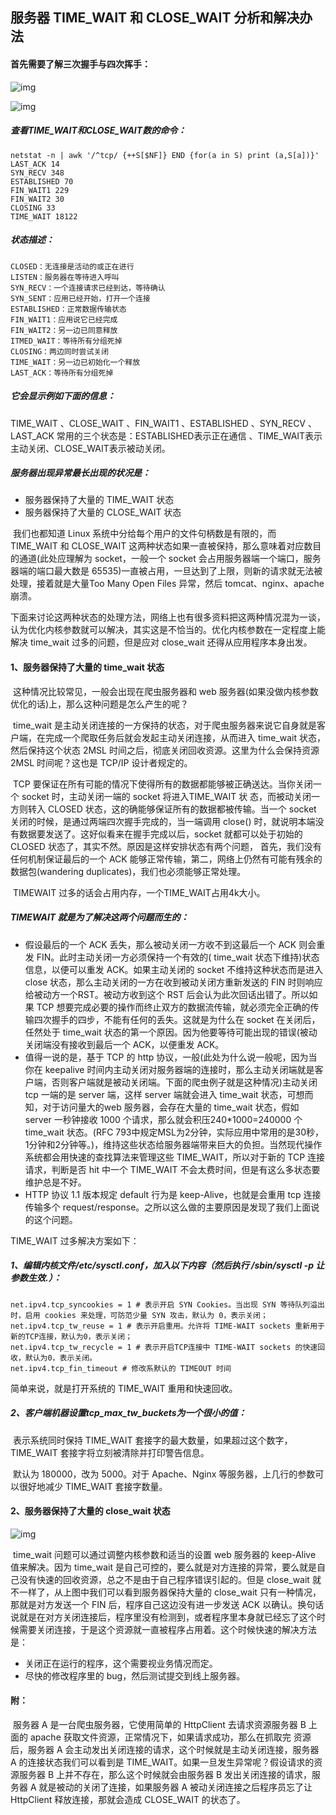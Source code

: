 ## 服务器 TIME_WAIT 和 CLOSE_WAIT 分析和解决办法

#### 首先需要了解三次握手与四次挥手：

![img](https://camo.githubusercontent.com/2d9c5a0729b689438be2428eb9d268be3ff7a83e/68747470733a2f2f696d672d626c6f672e6373646e2e6e65742f32303138303731373230323532303533313f77617465726d61726b2f322f746578742f6148523063484d364c7939696247396e4c6d4e7a5a473475626d56304c334678587a4d344f5455774d7a45322f666f6e742f3561364c354c32542f666f6e7473697a652f3430302f66696c6c2f49304a42516b46434d413d3d2f646973736f6c76652f3730)

![img](https://camo.githubusercontent.com/c7b40a0c936565f97453d121aab3d76e2975da0c/68747470733a2f2f696d672d626c6f672e6373646e2e6e65742f32303138303731373230343230323536333f77617465726d61726b2f322f746578742f6148523063484d364c7939696247396e4c6d4e7a5a473475626d56304c334678587a4d344f5455774d7a45322f666f6e742f3561364c354c32542f666f6e7473697a652f3430302f66696c6c2f49304a42516b46434d413d3d2f646973736f6c76652f3730)

##### 查看TIME_WAIT和CLOSE_WAIT数的命令：

```shell
netstat -n | awk '/^tcp/ {++S[$NF]} END {for(a in S) print (a,S[a])}'
LAST_ACK 14
SYN_RECV 348
ESTABLISHED 70
FIN_WAIT1 229
FIN_WAIT2 30
CLOSING 33
TIME_WAIT 18122
```

##### 状态描述：

```shell
CLOSED：无连接是活动的或正在进行
LISTEN：服务器在等待进入呼叫
SYN_RECV：一个连接请求已经到达，等待确认
SYN_SENT：应用已经开始，打开一个连接
ESTABLISHED：正常数据传输状态
FIN_WAIT1：应用说它已经完成
FIN_WAIT2：另一边已同意释放
ITMED_WAIT：等待所有分组死掉
CLOSING：两边同时尝试关闭
TIME_WAIT：另一边已初始化一个释放
LAST_ACK：等待所有分组死掉
```

##### 它会显示例如下面的信息：

TIME_WAIT 、CLOSE_WAIT 、FIN_WAIT1 、ESTABLISHED 、SYN_RECV 、LAST_ACK
常用的三个状态是：ESTABLISHED表示正在通信 、TIME_WAIT表示主动关闭、CLOSE_WAIT表示被动关闭。

##### 服务器出现异常最长出现的状况是：

- 服务器保持了大量的 TIME_WAIT 状态
- 服务器保持了大量的 CLOSE_WAIT 状态

​	我们也都知道 Linux 系统中分给每个用户的文件句柄数是有限的，而 TIME_WAIT 和 CLOSE_WAIT 这两种状态如果一直被保持，那么意味着对应数目的通道(此处应理解为 socket，一般一个 socket 会占用服务器端一个端口，服务器端的端口最大数是 65535)一直被占用，一旦达到了上限，则新的请求就无法被处理，接着就是大量Too Many Open Files 异常，然后 tomcat、nginx、apache 崩溃。

​	下面来讨论这两种状态的处理方法，网络上也有很多资料把这两种情况混为一谈，认为优化内核参数就可以解决，其实这是不恰当的。优化内核参数在一定程度上能解决 time_wait 过多的问题，但是应对 close_wait 还得从应用程序本身出发。

#### 1、服务器保持了大量的 time_wait 状态

​	这种情况比较常见，一般会出现在爬虫服务器和 web 服务器(如果没做内核参数优化的话)上，那么这种问题是怎么产生的呢？

​	time_wait 是主动关闭连接的一方保持的状态，对于爬虫服务器来说它自身就是客户端，在完成一个爬取任务后就会发起主动关闭连接，从而进入 time_wait 状态，然后保持这个状态 2MSL 时间之后，彻底关闭回收资源。这里为什么会保持资源 2MSL 时间呢？这也是 TCP/IP 设计者规定的。

​	TCP 要保证在所有可能的情况下使得所有的数据都能够被正确送达。当你关闭一个 socket 时，主动关闭一端的 socket 将进入TIME_WAIT 状 态，而被动关闭一方则转入 CLOSED 状态，这的确能够保证所有的数据都被传输。当一个 socket 关闭的时候，是通过两端四次握手完成的，当一端调用 close() 时，就说明本端没有数据要发送了。这好似看来在握手完成以后，socket 就都可以处于初始的 CLOSED 状态了，其实不然。原因是这样安排状态有两个问题， 首先，我们没有任何机制保证最后的一个 ACK 能够正常传输，第二，网络上仍然有可能有残余的数据包(wandering duplicates)，我们也必须能够正常处理。

​	TIMEWAIT 过多的话会占用内存，一个TIME_WAIT占用4k大小。

##### TIMEWAIT 就是为了解决这两个问题而生的：

- 假设最后的一个 ACK 丢失，那么被动关闭一方收不到这最后一个 ACK 则会重发 FIN。此时主动关闭一方必须保持一个有效的( time_wait 状态下维持)状态信息，以便可以重发 ACK。如果主动关闭的 socket 不维持这种状态而是进入 close 状态，那么主动关闭的一方在收到被动关闭方重新发送的 FIN 时则响应给被动方一个RST。被动方收到这个 RST 后会认为此次回话出错了。所以如果 TCP 想要完成必要的操作而终止双方的数据流传输，就必须完全正确的传输四次握手的四步，不能有任何的丢失。这就是为什么在 socket 在关闭后，任然处于 time_wait 状态的第一个原因。因为他要等待可能出现的错误(被动关闭端没有接收到最后一个 ACK，以便重发 ACK。
- 值得一说的是，基于 TCP 的 http 协议，一般(此处为什么说一般呢，因为当你在 keepalive 时间内主动关闭对服务器端的连接时，那么主动关闭端就是客户端，否则客户端就是被动关闭端。下面的爬虫例子就是这种情况)主动关闭 tcp 一端的是 server 端，这样 server 端就会进入 time_wait 状态，可想而知，对于访问量大的web 服务器，会存在大量的 time_wait 状态，假如 server 一秒钟接收 1000 个请求，那么就会积压240*1000=240000 个 time_wait 状态。(RFC 793中规定MSL为2分钟，实际应用中常用的是30秒，1分钟和2分钟等。)，维持这些状态给服务器端带来巨大的负担。当然现代操作系统都会用快速的查找算法来管理这些 TIME_WAIT，所以对于新的 TCP 连接请求，判断是否 hit 中一个 TIME_WAIT 不会太费时间，但是有这么多状态要维护总是不好。
- HTTP 协议 1.1 版本规定 default 行为是 keep-Alive，也就是会重用 tcp 连接传输多个 request/response。之所以这么做的主要原因是发现了我们上面说的这个问题。

TIME_WAIT 过多解决方案如下：

##### 1、编辑内核文件/etc/sysctl.conf，加入以下内容（然后执行 /sbin/sysctl -p 让参数生效.）：

```shell
net.ipv4.tcp_syncookies = 1 # 表示开启 SYN Cookies。当出现 SYN 等待队列溢出时，启用 cookies 来处理，可防范少量 SYN 攻击，默认为 0，表示关闭；
net.ipv4.tcp_tw_reuse = 1 # 表示开启重用。允许将 TIME-WAIT sockets 重新用于新的TCP连接，默认为0，表示关闭；
net.ipv4.tcp_tw_recycle = 1 # 表示开启TCP连接中 TIME-WAIT sockets 的快速回收，默认为0，表示关闭。
net.ipv4.tcp_fin_timeout # 修改系默认的 TIMEOUT 时间
```

简单来说，就是打开系统的 TIME_WAIT 重用和快速回收。

##### 2、客户端机器设置tcp_max_tw_buckets为一个很小的值：

​	表示系统同时保持 TIME_WAIT 套接字的最大数量，如果超过这个数字，TIME_WAIT 套接字将立刻被清除并打印警告信息。

​	默认为 180000，改为 5000。对于 Apache、Nginx 等服务器，上几行的参数可以很好地减少 TIME_WAIT 套接字数量。

#### 2、服务器保持了大量的 close_wait 状态

![img](https://img-blog.csdn.net/20171128155650107?watermark/2/text/aHR0cDovL2Jsb2cuY3Nkbi5uZXQvdGVuZ2xpdTY=/font/5a6L5L2T/fontsize/400/fill/I0JBQkFCMA==/dissolve/70/gravity/Center)

​	time_wait 问题可以通过调整内核参数和适当的设置 web 服务器的 keep-Alive 值来解决。因为 time_wait 是自己可控的，要么就是对方连接的异常，要么就是自己没有快速的回收资源，总之不是由于自己程序错误引起的。但是 close_wait 就不一样了，从上图中我们可以看到服务器保持大量的 close_wait 只有一种情况，那就是对方发送一个 FIN 后，程序自己这边没有进一步发送 ACK 以确认。换句话说就是在对方关闭连接后，程序里没有检测到，或者程序里本身就已经忘了这个时候需要关闭连接，于是这个资源就一直被程序占用着。这个时候快速的解决方法是：

- 关闭正在运行的程序，这个需要视业务情况而定。
- 尽快的修改程序里的 bug，然后测试提交到线上服务器。

#### 附：

​	服务器 A 是一台爬虫服务器，它使用简单的 HttpClient 去请求资源服务器 B 上面的 apache 获取文件资源，正常情况下，如果请求成功，那么在抓取完 资源后，服务器 A 会主动发出关闭连接的请求，这个时候就是主动关闭连接，服务器 A 的连接状态我们可以看到是 TIME_WAIT。如果一旦发生异常呢？假设请求的资源服务器 B 上并不存在，那么这个时候就会由服务器 B 发出关闭连接的请求，服务器 A 就是被动的关闭了连接，如果服务器 A 被动关闭连接之后程序员忘了让 HttpClient 释放连接，那就会造成 CLOSE_WAIT 的状态了。